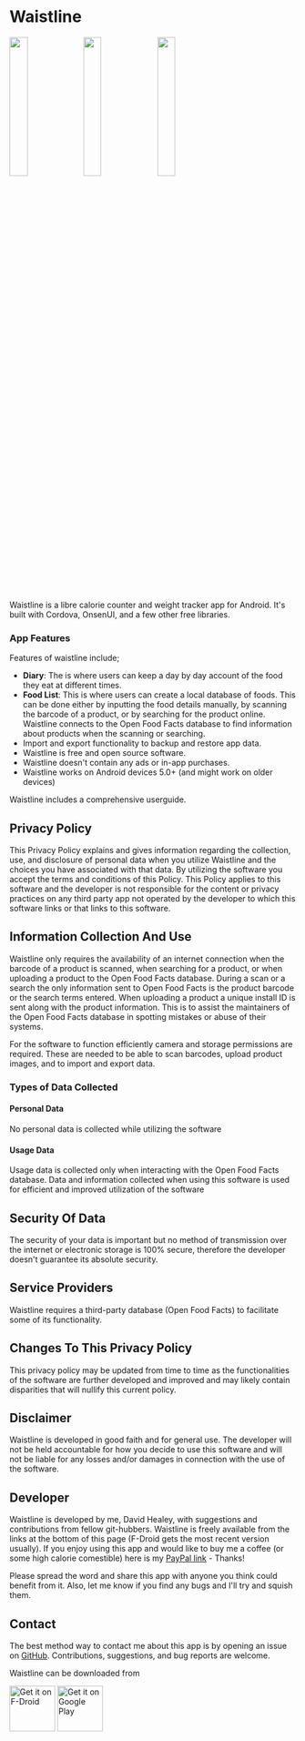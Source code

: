 # Waistline
<div>
<img src="https://raw.githubusercontent.com/davidhealey/waistline/master/www/img/screenshots/Screenshot_2018-08-01%20Waistline(2).png" width="25%" height="25%" border="0">
<img src="https://raw.githubusercontent.com/davidhealey/waistline/master/www/img/screenshots/Screenshot_2018-08-01%20Waistline(3).png" width="25%" height="25%" border="0">
<img src="https://raw.githubusercontent.com/davidhealey/waistline/master/www/img/screenshots/Screenshot_2018-08-01%20Waistline(4).png" width="25%" height="25%" border="0">
</div>

Waistline is a libre calorie counter and weight tracker app for Android. It's built with Cordova, OnsenUI, and a few other free libraries.

### App Features 
Features of waistline include;

- **Diary**: The is where users can keep a day by day account of the food they eat at different times.
- **Food List**: This is where users can create a local database of foods. This can be done either by inputting the food details manually, by scanning the barcode of a product, or by searching for the product online. Waistline connects to the Open Food Facts database to find information about products when the scanning or searching.
- Import and export functionality to backup and restore app data.
- Waistline is free and open source software.
- Waistline doesn't contain any ads or in-app purchases.
- Waistline works on Android devices 5.0+ (and might work on older devices)

Waistline includes a comprehensive userguide. 

## Privacy Policy

This Privacy Policy explains and gives information regarding the collection, use, and disclosure of personal data when you utilize Waistline and the choices you have associated with that data. By utilizing the software you accept the terms and conditions of this Policy. This Policy applies to this software and the developer is not responsible for the content or privacy practices on any third party app not operated by the developer to which this software links or that links to this software.

## Information Collection And Use
Waistline only requires the availability of an internet connection when the barcode of a product is scanned, when searching for a product, or when uploading a product to the Open Food Facts database. During a scan or a search the only information sent to Open Food Facts is the product barcode or the search terms entered. When uploading a product a unique install ID is sent along with the product information. This is to assist the maintainers of the Open Food Facts database in spotting mistakes or abuse of their systems.

For the software to function efficiently camera and storage permissions are required. These are needed to be able to scan barcodes, upload product images, and to import and export data.

### Types of Data Collected

#### Personal Data

No personal data is collected while utilizing the software

#### Usage Data

Usage data is collected only when interacting with the Open Food Facts database. Data and information collected when using this software is used for efficient and improved utilization of the software 
    
## Security Of Data
The security of your data is important but no method of transmission over the internet or electronic storage is 100% secure, therefore the developer doesn't guarantee its absolute security.

## Service Providers
Waistline requires a third-party database (Open Food Facts) to facilitate some of its functionality.

## Changes To This Privacy Policy
This privacy policy may be updated from time to time as the functionalities of the software are further developed and improved and may likely contain disparities that will nullify this current policy.
      
## Disclaimer      

Waistline is developed in good faith and for general use. The developer will not be held accountable for how you decide to use this software and will not be liable for any losses and/or damages in connection with the use of the software.

## Developer
Waistline is developed by me, David Healey, with suggestions and contributions from fellow git-hubbers. Waistline is freely available from the links at the bottom of this page (F-Droid gets the most recent version usually). If you enjoy using this app and would like to buy me a coffee (or some high calorie comestible) here is my [PayPal link](https://www.paypal.me/healeyd) - Thanks!

Please spread the word and share this app with anyone you think could benefit from it. Also, let me know if you find any bugs and I'll try and squish them.

## Contact

The best method way to contact me about this app is by opening an issue on [GitHub](https://github.com/davidhealey/waistline). Contributions, suggestions, and bug reports are welcome.

Waistline can be downloaded from

[<img src="https://f-droid.org/badge/get-it-on.png"
      alt="Get it on F-Droid"
      height="80">](https://f-droid.org/packages/com.waist.line/)
[<img src="https://play.google.com/intl/en_us/badges/images/generic/en-play-badge.png"
      alt="Get it on Google Play"
      height="80">](https://play.google.com/store/apps/details?id=com.waist.line)
